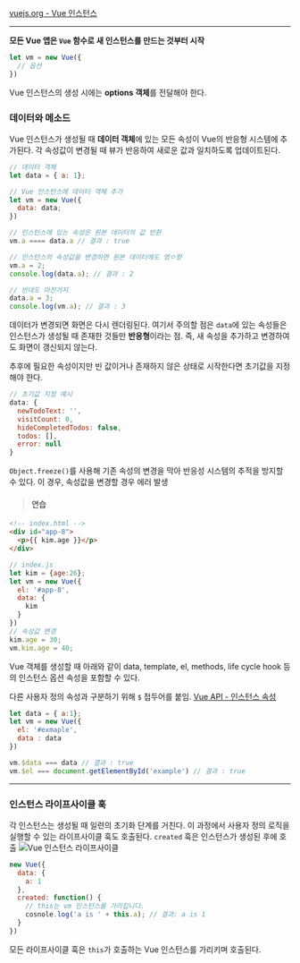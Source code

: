[vuejs.org - Vue 인스턴스](https://kr.vuejs.org/v2/guide/instance.html)
***
**모든 Vue 앱은 `Vue` 함수로 새 인스턴스를 만드는 것부터 시작**
```javascript
let vm = new Vue({
  // 옵션
})
```
Vue 인스턴스의 생성 시에는 **options 객체**를 전달해야 한다.

### 데이터와 메소드
Vue 인스턴스가 생성될 때 **데이터 객체**에 있는 모든 속성이 Vue의 반응형 시스템에 추가된다. 각 속성값이 변경될 때 뷰가 반응하여 새로운 값과 일치하도록 업데이트된다.
```javascript
// 데이터 객체
let data = { a: 1};

// Vue 인스턴스에 데이터 객체 추가
let vm = new Vue({
  data: data;
})

// 인스턴스에 있는 속성은 원본 데이터의 값 반환
vm.a ==== data.a // 결과 : true

// 인스턴스의 속성값을 변경하면 원본 데이터에도 영ㅇ향
vm.a = 2;
console.log(data.a); // 결과 : 2

// 반대도 마찬가지
data.a = 3;
console.log(vm.a); // 결과 : 3
```

데이터가 변경되면 화면은 다시 렌더링된다.
여기서 주의할 점은 `data`에 있는 속성들은 인스턴스가 생성될 때 존재한 것들만 **반응형**이라는 점. 즉, 새 속성을 추가하고 변경하여도 화면이 갱신되지 않는다.

추후에 필요한 속성이지만 빈 값이거나 존재하지 않은 상태로 시작한다면 초기값을 지정해야 한다.
```javascript
// 초기값 지정 예시
data: {
  newTodoText: '',
  visitCount: 0,
  hideCompletedTodos: false,
  todos: [],
  error: null
}
```

`Object.freeze()`를 사용해 기존 속성의 변경을 막아 반응성 시스템의 추적을 방지할 수 있다. 이 경우, 속성값을 변경할 경우 에러 발생


> #### 연습
```html
<!-- index.html -->
<div id="app-8">
  <p>{{ kim.age }}</p>
</div>
```
```javascript
// index.js
let kim = {age:26};
let vm = new Vue({
  el: '#app-8',
  data: {
    kim
  }
})
// 속성값 변경
kim.age = 30;
vm.kim.age = 40;
```

Vue 객체를 생성할 때 아래와 같이 data, template, el, methods, life cycle hook 등의 인스턴스 옵션 속성을 포함할 수 있다.

다른 사용자 정의 속성과 구분하기 위해 `$` 접두어를 붙임.
[Vue API - 인스턴스 속성](https://kr.vuejs.org/v2/api/#%EC%9D%B8%EC%8A%A4%ED%84%B4%EC%8A%A4-%EC%86%8D%EC%84%B1)
```javascript
let data = { a:1};
let vm = new Vue({
  el: '#exmaple',
  data : data
})

vm.$data === data // 결과 : true
vm.$el === document.getElementById('example') // 결과 : true
```
***
### 인스턴스 라이프사이클 훅
각 인스턴스는 생성될 때 일련의 초기화 단계를 거친다. 이 과정에서 사용자 정의 로직을 실행할 수 있는 라이프사이클 훅도 호출된다. `created` 훅은 인스턴스가 생성된 후에 호출
![Vue 인스턴스 라이프사이클](https://kr.vuejs.org/images/lifecycle.png)
```javascript
new Vue({
  data: {
    a: 1
  },
  created: function() {
    // this는 vm 인스턴스를 가리킵니다.
    cosnole.log('a is ' + this.a); // 결과: a is 1
  }
})
```
모든 라이프사이클 훅은 `this`가 호출하는 Vue 인스턴스를 가리키며 호출된다. 